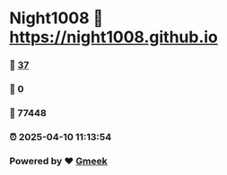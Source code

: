 # Night1008 :link: https://night1008.github.io 
### :page_facing_up: [37](https://night1008.github.io/tag.html) 
### :speech_balloon: 0 
### :hibiscus: 77448 
### :alarm_clock: 2025-04-10 11:13:54 
### Powered by :heart: [Gmeek](https://github.com/Meekdai/Gmeek)
